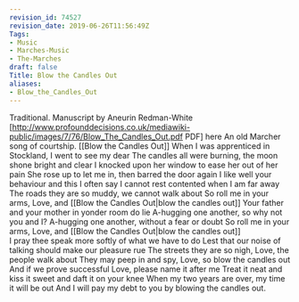 ```yaml
---
revision_id: 74527
revision_date: 2019-06-26T11:56:49Z
Tags:
- Music
- Marches-Music
- The-Marches
draft: false
Title: Blow the Candles Out
aliases:
- Blow_the_Candles_Out
---
```

Traditional.
Manuscript by Aneurin Redman-White [http://www.profounddecisions.co.uk/mediawiki-public/images/7/76/Blow_The_Candles_Out.pdf PDF] here
An old Marcher song of courtship. 
[[Blow the Candles Out]]
When I was apprenticed in Stockland, I went to see my dear
The candles all were burning, the moon shone bright and clear
I knocked upon her window to ease her out of her pain
She rose up to let me in, then barred the door again
I like well your behaviour and this I often say
I cannot rest contented when I am far away
The roads they are so muddy, we cannot walk about
So roll me in your arms, Love, and [[Blow the Candles Out|blow the candles out]]
Your father and your mother in yonder room do lie
A-hugging one another, so why not you and I?
A-hugging one another, without a fear or doubt
So roll me in your arms, Love, and [[Blow the Candles Out|blow the candles out]]	
I pray thee speak more softly of what we have to do
Lest that our noise of talking should make our pleasure rue
The streets they are so nigh, Love, the people walk about
They may peep in and spy, Love, so blow the candles out
And if we prove successful Love, please name it after me
Treat it neat and kiss it sweet and daft it on your knee
When my two years are over, my time it will be out
And I will pay my debt to you by blowing the candles out.